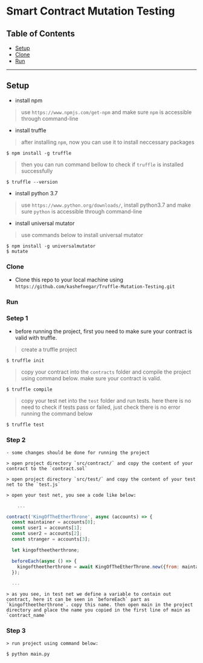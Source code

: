# Smart Contract Mutation Testing 


## Table of Contents

- [Setup](#setup)
- [Clone](#clone)
- [Run](#run)

---

## Setup

- install npm

> use `https://www.npmjs.com/get-npm` and make sure `npm` is accessible through command-line

- install truffle

> after installing `npm`, now you can use it to install neccessary packages

```shell
$ npm install -g truffle
```
> then you can run command bellow to check if `truffle` is installed successfully

```shell
$ truffle --version
```

- install python 3.7

> use `https://www.python.org/downloads/`, install python3.7 and make sure `python` is accessible through command-line

- install universal mutator

> use commands below to install universal mutator

```shell
$ npm install -g universalmutator
$ mutate
```

### Clone

- Clone this repo to your local machine using `https://github.com/kashefnegar/Truffle-Mutation-Testing.git`

### Run

### Setep 1
- before running the project, first you need to make sure your contract is valid with truffle.

> create a truffle project

```shell
$ truffle init
```

> copy your contract into the `contracts` folder and compile the project using command below. make sure your contract is valid.

```shell
$ truffle compile
```

> copy your test net into the `test` folder and run tests. here there is no need to check if tests pass or failed, just check there is no error running the command below

```shell
$ truffle test
```
### Step 2
	- some changes should be done for running the project

	> open project directory `src/contract/` and copy the content of your contract to the `contract.sol`

	> open project directory `src/test/` and copy the content of your test net to the `test.js`

	> open your test net, you see a code like below:

```javascript
	...

contract('KingOfTheEtherThrone', async (accounts) => {
  const maintainer = accounts[0];
  const user1 = accounts[1];
  const user2 = accounts[2];
  const stranger = accounts[3];

  let kingoftheetherthrone;

  beforeEach(async () => {
    kingoftheetherthrone = await KingOfTheEtherThrone.new({from: maintainer});
  });

  ...
```

	> as you see, in test net we define a variable to contain out contract, here it can be seen in `beforeEach` part as `kingoftheetherthrone`. copy this name. then open main in the project directory and place the name you copied in the first line of main as `contract_name`

### Step 3
	> run project using command below:

```shell
$ python main.py
```
